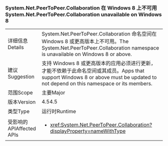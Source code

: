 ### <a name="systemnetpeertopeercollaboration-unavailable-on-windows-8"></a><span data-ttu-id="61638-101">System.Net.PeerToPeer.Collaboration 在 Windows 8 上不可用</span><span class="sxs-lookup"><span data-stu-id="61638-101">System.Net.PeerToPeer.Collaboration unavailable on Windows 8</span></span>

|   |   |
|---|---|
|<span data-ttu-id="61638-102">详细信息</span><span class="sxs-lookup"><span data-stu-id="61638-102">Details</span></span>|<span data-ttu-id="61638-103">System.Net.PeerToPeer.Collaboration 命名空间在 Windows 8 或更高版本上不可用。</span><span class="sxs-lookup"><span data-stu-id="61638-103">The System.Net.PeerToPeer.Collaboration namespace is unavailable on Windows 8 or above.</span></span>|
|<span data-ttu-id="61638-104">建议</span><span class="sxs-lookup"><span data-stu-id="61638-104">Suggestion</span></span>|<span data-ttu-id="61638-105">支持 Windows 8 或更高版本的应用必须进行更新，才能不依赖于此命名空间或其成员。</span><span class="sxs-lookup"><span data-stu-id="61638-105">Apps that support Windows 8 or above must be updated to not depend on this namespace or its members.</span></span>|
|<span data-ttu-id="61638-106">范围</span><span class="sxs-lookup"><span data-stu-id="61638-106">Scope</span></span>|<span data-ttu-id="61638-107">主要</span><span class="sxs-lookup"><span data-stu-id="61638-107">Major</span></span>|
|<span data-ttu-id="61638-108">版本</span><span class="sxs-lookup"><span data-stu-id="61638-108">Version</span></span>|<span data-ttu-id="61638-109">4.5</span><span class="sxs-lookup"><span data-stu-id="61638-109">4.5</span></span>|
|<span data-ttu-id="61638-110">类型</span><span class="sxs-lookup"><span data-stu-id="61638-110">Type</span></span>|<span data-ttu-id="61638-111">运行时</span><span class="sxs-lookup"><span data-stu-id="61638-111">Runtime</span></span>|
|<span data-ttu-id="61638-112">受影响的 API</span><span class="sxs-lookup"><span data-stu-id="61638-112">Affected APIs</span></span>|<ul><li><xref:System.Net.PeerToPeer.Collaboration?displayProperty=nameWithType></li></ul>|

